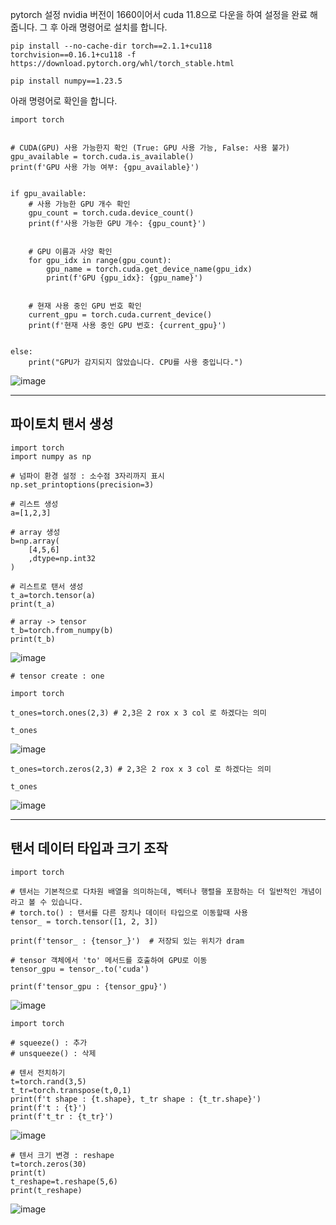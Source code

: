 pytorch 설정 
nvidia 버전이 1660이어서 cuda 11.8으로 다운을 하여 설정을 완료 해줍니다. 그 후 아래 명령어로 설치를 합니다.

```
pip install --no-cache-dir torch==2.1.1+cu118 torchvision==0.16.1+cu118 -f https://download.pytorch.org/whl/torch_stable.html
```
```
pip install numpy==1.23.5
```
아래 명령어로 확인을 합니다.
```
import torch


# CUDA(GPU) 사용 가능한지 확인 (True: GPU 사용 가능, False: 사용 불가)
gpu_available = torch.cuda.is_available()
print(f'GPU 사용 가능 여부: {gpu_available}')


if gpu_available:
    # 사용 가능한 GPU 개수 확인
    gpu_count = torch.cuda.device_count()
    print(f'사용 가능한 GPU 개수: {gpu_count}')


    # GPU 이름과 사양 확인
    for gpu_idx in range(gpu_count):
        gpu_name = torch.cuda.get_device_name(gpu_idx)
        print(f'GPU {gpu_idx}: {gpu_name}')


    # 현재 사용 중인 GPU 번호 확인
    current_gpu = torch.cuda.current_device()
    print(f'현재 사용 중인 GPU 번호: {current_gpu}')


else:
    print("GPU가 감지되지 않았습니다. CPU를 사용 중입니다.")
```
![image](https://github.com/user-attachments/assets/0b3f9352-b37d-4156-a1f7-ca100c93b7e7)

---
## 파이토치 탠서 생성
```
import torch
import numpy as np

# 넘파이 환경 설정 : 소수점 3자리까지 표시
np.set_printoptions(precision=3)

# 리스트 생성
a=[1,2,3]

# array 생성
b=np.array(
    [4,5,6]
    ,dtype=np.int32
)

# 리스트로 탠서 생성
t_a=torch.tensor(a)
print(t_a)

# array -> tensor
t_b=torch.from_numpy(b)
print(t_b)
```
![image](https://github.com/user-attachments/assets/0f2a378d-78a4-4d57-a771-b4f915760828)

```
# tensor create : one

import torch

t_ones=torch.ones(2,3) # 2,3은 2 rox x 3 col 로 하겠다는 의미

t_ones
```
![image](https://github.com/user-attachments/assets/6cee664a-285c-4c6a-9252-fea53041a70e)

```
t_ones=torch.zeros(2,3) # 2,3은 2 rox x 3 col 로 하겠다는 의미

t_ones
```
![image](https://github.com/user-attachments/assets/1e4c7a8a-5ecc-4e85-8254-f10f5204e7f6)

---
## 탠서 데이터 타입과 크기 조작

```
import torch

# 텐서는 기본적으로 다차원 배열을 의미하는데, 벡터나 행렬을 포함하는 더 일반적인 개념이라고 볼 수 있습니다. 
# torch.to() : 탠서를 다른 장치나 데이터 타입으로 이동할때 사용
tensor_ = torch.tensor([1, 2, 3])

print(f'tensor_ : {tensor_}')  # 저장되 있는 위치가 dram

# tensor 객체에서 'to' 메서드를 호출하여 GPU로 이동
tensor_gpu = tensor_.to('cuda')

print(f'tensor_gpu : {tensor_gpu}')
```
![image](https://github.com/user-attachments/assets/97e4dad2-1ac0-4d9e-bf43-7eea4388c13a)

```
import torch

# squeeze() : 추가
# unsqueeze() : 삭제

# 텐서 전치하기
t=torch.rand(3,5)
t_tr=torch.transpose(t,0,1)
print(f't shape : {t.shape}, t_tr shape : {t_tr.shape}')
print(f't : {t}')
print(f't_tr : {t_tr}')
```
![image](https://github.com/user-attachments/assets/d732f154-53a0-4aac-898b-a7ec8a9a46e0)

```
# 텐서 크기 변경 : reshape
t=torch.zeros(30)
print(t)
t_reshape=t.reshape(5,6)
print(t_reshape)
```
![image](https://github.com/user-attachments/assets/4ead4551-81f4-4950-b92e-a3a6a8ba73fe)
